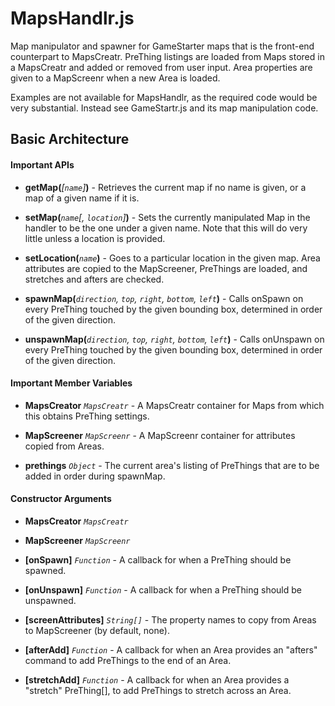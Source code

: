 # MapsHandlr.js

Map manipulator and spawner for GameStarter maps that is the front-end
counterpart to MapsCreatr. PreThing listings are loaded from Maps stored in a
MapsCreatr and added or removed from user input. Area properties are given to a
MapScreenr when a new Area is loaded.

Examples are not available for MapsHandlr, as the required code would be very
substantial. Instead see GameStartr.js and its map manipulation code.


## Basic Architecture

#### Important APIs

* **getMap(***[`name`]***)** - Retrieves the current map if no name is given, or
a map of a given name if it is.

* **setMap(***`name`[, `location`]***)** - Sets the currently manipulated Map in 
the handler to be the one under a given name. Note that this will do very little
unless a location is provided.

* **setLocation(***`name`***)** - Goes to a particular location in the given map. 
Area attributes are copied to the MapScreener, PreThings are loaded, and 
stretches and afters are checked.

* **spawnMap(***`direction`, `top`, `right`, `bottom`, `left`***)** - Calls 
onSpawn on every PreThing touched by the given bounding box, determined in order
of the given direction. 

* **unspawnMap(***`direction`, `top`, `right`, `bottom`, `left`***)** - Calls 
onUnspawn on every PreThing touched by the given bounding box, determined in
order of the given direction. 

#### Important Member Variables

* **MapsCreator** *`MapsCreatr`* - A MapsCreatr container for Maps from which 
this obtains PreThing settings.

* **MapScreener** *`MapScreenr`* - A MapScreenr container for attributes copied
from Areas.

* **prethings** *`Object`* - The current area's listing of PreThings that are to
be added in order during spawnMap.

#### Constructor Arguments

* **MapsCreator** *`MapsCreatr`*

* **MapScreener** *`MapScreenr`*

* **[onSpawn]** *`Function`* - A callback for when a PreThing should be spawned.

* **[onUnspawn]** *`Function`* - A callback for when a PreThing should be 
unspawned.

* **[screenAttributes]** *`String[]`* - The property names to copy from Areas
to MapScreener (by default, none).

* **[afterAdd]** *`Function`* - A callback for when an Area provides an 
"afters" command to add PreThings to the end of an Area. 

* **[stretchAdd]** *`Function`* - A callback for when an Area provides a
"stretch" PreThing[], to add PreThings to stretch across an Area.